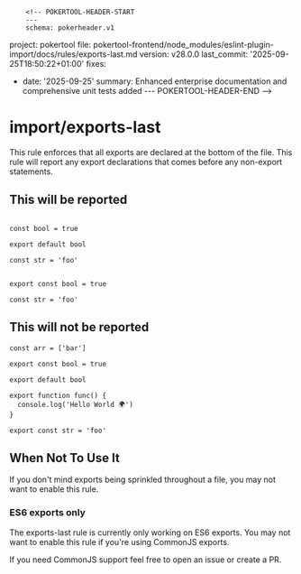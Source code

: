         <!-- POKERTOOL-HEADER-START
        ---
        schema: pokerheader.v1
project: pokertool
file: pokertool-frontend/node_modules/eslint-plugin-import/docs/rules/exports-last.md
version: v28.0.0
last_commit: '2025-09-25T18:50:22+01:00'
fixes:
- date: '2025-09-25'
  summary: Enhanced enterprise documentation and comprehensive unit tests added
        ---
        POKERTOOL-HEADER-END -->
# import/exports-last

<!-- end auto-generated rule header -->

This rule enforces that all exports are declared at the bottom of the file. This rule will report any export declarations that comes before any non-export statements.

## This will be reported

```JS

const bool = true

export default bool

const str = 'foo'

```

```JS

export const bool = true

const str = 'foo'

```

## This will not be reported

```JS
const arr = ['bar']

export const bool = true

export default bool

export function func() {
  console.log('Hello World 🌍')
}

export const str = 'foo'
```

## When Not To Use It

If you don't mind exports being sprinkled throughout a file, you may not want to enable this rule.

### ES6 exports only

The exports-last rule is currently only working on ES6 exports. You may not want to enable this rule if you're using CommonJS exports.

If you need CommonJS support feel free to open an issue or create a PR.
